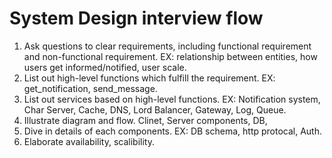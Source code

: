 # System Design interview flow

1. Ask questions to clear requirements, including functional requirement and non-functional requirement. EX: relationship between entities, how users get informed/notified, user scale.
2. List out high-level functions which fulfill the requirement. EX: get_notification, send_message.
3. List out services based on high-level functions. EX: Notification system, Char Server, Cache, DNS, Lord Balancer, Gateway, Log, Queue.
4. Illustrate diagram and flow. Clinet, Server components, DB,
5. Dive in details of each components. EX: DB schema, http protocal, Auth.
6. Elaborate availability, scalibility.
